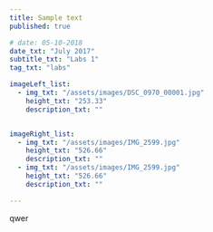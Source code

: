 ```yaml
---
title: Sample text
published: true

# date: 05-10-2018
date_txt: "July 2017"
subtitle_txt: "Labs 1"
tag_txt: "labs"

imageLeft_list:
  - img_txt: "/assets/images/DSC_0970_00001.jpg"
    height_txt: "253.33"
    description_txt: ""


imageRight_list:
  - img_txt: "/assets/images/IMG_2599.jpg"
    height_txt: "526.66"
    description_txt: ""
  - img_txt: "/assets/images/IMG_2599.jpg"
    height_txt: "526.66"
    description_txt: ""

---
```

qwer

